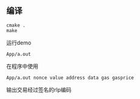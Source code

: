 ## 编译
```
cmake .
make
```

运行demo
```
App/a.out
```
在程序中使用
```
App/a.out nonce value address data gas gasprice
```
输出交易经过签名的rlp编码